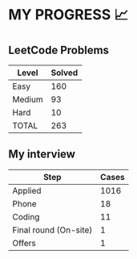 # MY PROGRESS 📈

## LeetCode Problems

| Level  | Solved |
|--------|--------|
| Easy   |    160 |
| Medium |     93 |
| Hard   |     10 |
| TOTAL  |    263 |

## My interview

| Step                  | Cases |
|-----------------------|-------|
| Applied               |  1016 |
| Phone                 |    18 |
| Coding                |    11 |
| Final round (On-site) |     1 |
| Offers                |     1 |
